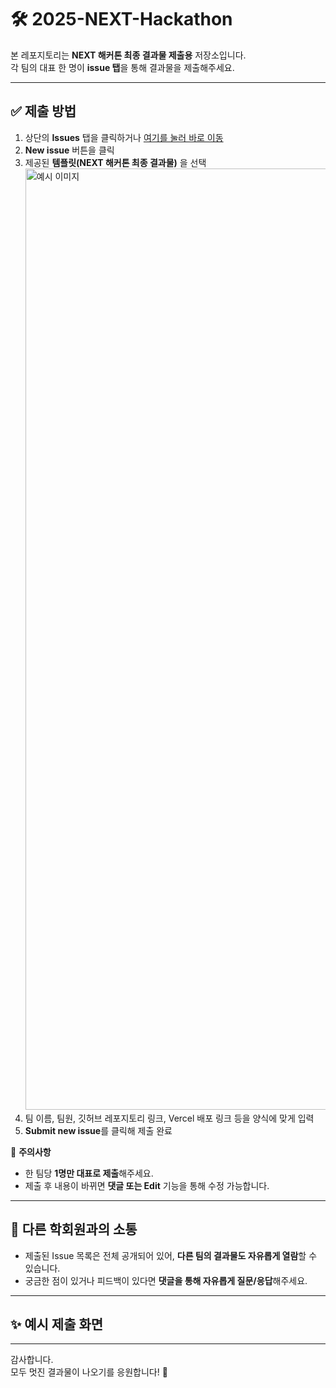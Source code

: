 # 🛠 2025-NEXT-Hackathon

본 레포지토리는 **NEXT 해커톤 최종 결과물 제출용** 저장소입니다.  
각 팀의 대표 한 명이 **issue 탭**을 통해 결과물을 제출해주세요.

---

## ✅ 제출 방법

1. 상단의 **Issues** 탭을 클릭하거나 [여기를 눌러 바로 이동](../../issues)
2. **New issue** 버튼을 클릭
3. 제공된 **템플릿(NEXT 해커톤 최종 결과물)** 을 선택
   <img width="1506" alt="예시 이미지" src="https://github.com/user-attachments/assets/912dac75-e446-4f5a-a7c3-4fd66d75b045" />
5. 팀 이름, 팀원, 깃허브 레포지토리 링크, Vercel 배포 링크 등을 양식에 맞게 입력
6. **Submit new issue**를 클릭해 제출 완료

📌 **주의사항**  
- 한 팀당 **1명만 대표로 제출**해주세요.  
- 제출 후 내용이 바뀌면 **댓글 또는 Edit** 기능을 통해 수정 가능합니다.

---

## 💬 다른 학회원과의 소통

- 제출된 Issue 목록은 전체 공개되어 있어, **다른 팀의 결과물도 자유롭게 열람**할 수 있습니다.
- 궁금한 점이 있거나 피드백이 있다면 **댓글을 통해 자유롭게 질문/응답**해주세요.

---

## ✨ 예시 제출 화면



---

감사합니다.  
모두 멋진 결과물이 나오기를 응원합니다! 🚀

